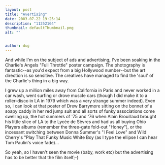```yaml
---
layout: post
title: "Avertising"
date: 2003-07-22 19:25:14
description: "11252164"
thumbnail: defaultThumbnail.png
alt: ""


author: dug
---
```


<p>And while I'm on the subject of ads and advertising, I've been soaking in the Charlie's Angels "Full Throttle" poster campaign. The photography is fantastic--as you'd expect from a big Hollywood number--but the art direction is so sensitive. The creatives have managed to find the 'soul' of the Charlie's thing in a big way.</p>

<p>I grew up a million miles away from California in Paris and never worked in a car wash, went surfing or drove muscle cars (though I did make it to a roller-disco in LA in 1979 which was a very strange summer indeed). Even so, I can look at that poster of Drew Barrymore sitting on the bonnet of a soapy caddy in her red jump suit and all sorts of funky associations come swelling up, the hot summers of '75 and '76 when Alain Brouillaud brought his little slice of LA to the Lyc&eacute;e de S&egrave;vres and had us all buying Ohio Players albums (remember the three-gate fold-out "Honey"), or the incessant switching between Donna Summer's "I Feel Love" and Wild Cherry's "Play That Funky Music White Boy (as I type the ellipse I can hear Tom Paulin's voice fade)&hellip;</p>

<p>So yeah, so I haven't seen the movie (baby, work etc) but the advertising has to be better that the film itself;-)</p>
